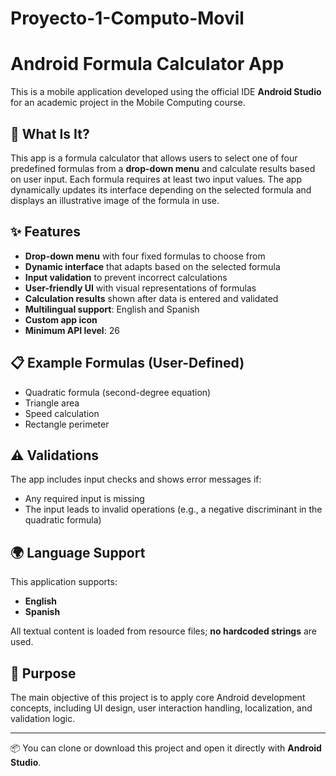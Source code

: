# Proyecto-1-Computo-Movil
# Android Formula Calculator App

This is a mobile application developed using the official IDE **Android Studio** for an academic project in the Mobile Computing course.

## 📱 What Is It?

This app is a formula calculator that allows users to select one of four predefined formulas from a **drop-down menu** and calculate results based on user input. Each formula requires at least two input values. The app dynamically updates its interface depending on the selected formula and displays an illustrative image of the formula in use.

## ✨ Features

- **Drop-down menu** with four fixed formulas to choose from
- **Dynamic interface** that adapts based on the selected formula
- **Input validation** to prevent incorrect calculations
- **User-friendly UI** with visual representations of formulas
- **Calculation results** shown after data is entered and validated
- **Multilingual support**: English and Spanish
- **Custom app icon**
- **Minimum API level**: 26

## 📋 Example Formulas (User-Defined)

- Quadratic formula (second-degree equation)
- Triangle area
- Speed calculation
- Rectangle perimeter

## ⚠️ Validations

The app includes input checks and shows error messages if:
- Any required input is missing
- The input leads to invalid operations (e.g., a negative discriminant in the quadratic formula)

## 🌍 Language Support

This application supports:
- **English**
- **Spanish**

All textual content is loaded from resource files; **no hardcoded strings** are used.

## 🎯 Purpose

The main objective of this project is to apply core Android development concepts, including UI design, user interaction handling, localization, and validation logic.

---

📦 You can clone or download this project and open it directly with **Android Studio**.

